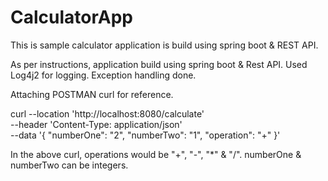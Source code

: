 # CalculatorApp
This is sample calculator application is build using spring boot &amp; REST API.

As per instructions, application build using spring boot & Rest API.
Used Log4j2 for logging.
Exception handling done.

Attaching POSTMAN curl for reference.

curl --location 'http://localhost:8080/calculate' \
--header 'Content-Type: application/json' \
--data '{
    "numberOne": "2",
    "numberTwo": "1",
    "operation": "+"
}'

In the above curl, operations would be "+", "-", "*" & "/".
numberOne & numberTwo can be integers.
